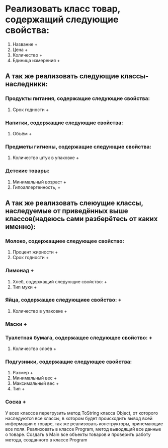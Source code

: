 # Реализовать класс товар, содержащий следующие свойства:
1. Название +
2. Цена     +
3. Количество   +
4. Единица измерения    +
## А так же реализовать следующие классы-наследники:
### Продукты питания, содержащие следующие свойства:
1. Срок годности +
### Напитки, содержащие следующие свойства:
1. Объём    +
### Предметы гигиены, содержащие следующие свойства:
1. Количество штук в упаковке   +
### Детские товары:
1. Минимальный возраст  +
2. Гипоаллергенность,   +
## А так же реализовать слеюущие классы, наследуемые от приведённых выше классов(надеюсь сами разберётесь от каких именно):
### Молоко, содержащиее следующее свойство:
1. Процент жирности +
2. Срок годности    +
### Лимонад +
1. Хлеб, содержащий следующие свойство: +
2. Тип муки +
### Яйца, содержащее следующиее свойство:   +
1. Количество в упаковке    +
### Маски   +
### Туалетная бумага, содержащее следующее свойство:    +
1. Количество слоёв +
### Подгузники, содержащие следующее свойства:
1. Размер   +
2. Минимальный вес  +
3. Максимальный вес +
4. Тип  +
### Соска   +


У всех классов перегрузить метод ToString класса Object, от которого наследуются все классы, в котором будет происходить вывод всей информации о товаре, так же реализовать конструкторы, принемающие все поля.
Реализовать в классе Program, метод выводящий все данные о товаре. Создать в Main все объекты товаров и проверить работу метода, созданного в классе Program
